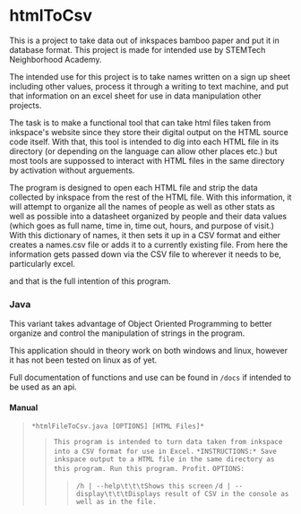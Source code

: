 # htmlToCsv

This is a project to take data out of inkspaces bamboo paper and put it in database format. This project is made for intended use by STEMTech Neighborhood Academy.

The intended use for this project is to take names written on a sign up sheet including other values, process it through a writing to text machine, and put that information on an excel sheet for use in data manipulation other projects.

The task is to make a functional tool that can take html files taken from inkspace's website since they store their digital output on the HTML source code itself.
With that, this tool is intended to dig into each HTML file in its directory (or depending on the language can allow other places etc.) but most tools are suppossed to interact with HTML files in the same directory by activation without arguements.

The program is designed to open each HTML file and strip the data collected by inkspace from the rest of the HTML file. With this information, it will attempt to organize all the names of people as well as other stats as well as possible into a datasheet organized by people and their data values (which goes as full name, time in, time out, hours, and purpose of visit.)
With this dictionary of names, it then sets it up in a CSV format and either creates a names.csv file or adds it to a currently existing file. From here the information gets passed down via the CSV file to wherever it needs to be, particularly excel.

and that is the full intention of this program.

### Java

This variant takes advantage of Object Oriented Programming to better organize and control the manipulation of strings in the program.

This application should in theory work on both windows and linux, however it has not been tested on linux as of yet.

Full documentation of functions and use can be found in `/docs` if intended to be used as an api.

#### Manual

> ``*htmlFileToCsv.java [OPTIONS] [HTML Files]*``
>> ``This program is intended to turn data taken from inkspace into a CSV format for use in Excel.``
>> ``*INSTRUCTIONS:* Save inkspace output to a HTML file in the same directory as this program. Run this program. Profit.``
>> ``OPTIONS:``
>>> ``/h | --help\t\t\tShows this screen``
>>> ``/d | --display\t\t\tDisplays result of CSV in the console as well as in the file.``
